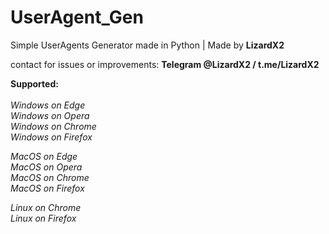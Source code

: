 # UserAgent_Gen

Simple UserAgents Generator made in Python | Made by **LizardX2**

contact for issues or improvements: **Telegram @LizardX2 / t.me/LizardX2**

**Supported:**<br /><br />
*Windows on Edge*<br />
*Windows on Opera*<br />
*Windows on Chrome*<br />
*Windows on Firefox*<br />

*MacOS on Edge*<br />
*MacOS on Opera*<br />
*MacOS on Chrome*<br />
*MacOS on Firefox*<br />

*Linux on Chrome*<br />
*Linux on Firefox*<br />
